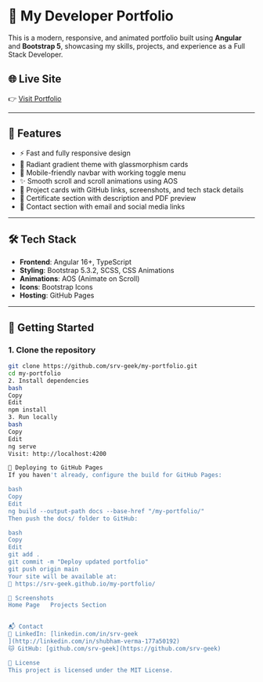 # 💼 My Developer Portfolio

This is a modern, responsive, and animated portfolio built using **Angular** and **Bootstrap 5**, showcasing my skills, projects, and experience as a Full Stack Developer.

## 🌐 Live Site

👉 [Visit Portfolio](https://srv-geek.github.io/my-portfolio/)

---

## 📌 Features

- ⚡ Fast and fully responsive design
- 🎨 Radiant gradient theme with glassmorphism cards
- 📱 Mobile-friendly navbar with working toggle menu
- ✨ Smooth scroll and scroll animations using AOS
- 📂 Project cards with GitHub links, screenshots, and tech stack details
- 📜 Certificate section with description and PDF preview
- 📨 Contact section with email and social media links

---

## 🛠 Tech Stack

- **Frontend**: Angular 16+, TypeScript
- **Styling**: Bootstrap 5.3.2, SCSS, CSS Animations
- **Animations**: AOS (Animate on Scroll)
- **Icons**: Bootstrap Icons
- **Hosting**: GitHub Pages

---

## 🚀 Getting Started

### 1. Clone the repository

```bash
git clone https://github.com/srv-geek/my-portfolio.git
cd my-portfolio
2. Install dependencies
bash
Copy
Edit
npm install
3. Run locally
bash
Copy
Edit
ng serve
Visit: http://localhost:4200

🔧 Deploying to GitHub Pages
If you haven't already, configure the build for GitHub Pages:

bash
Copy
Edit
ng build --output-path docs --base-href "/my-portfolio/"
Then push the docs/ folder to GitHub:

bash
Copy
Edit
git add .
git commit -m "Deploy updated portfolio"
git push origin main
Your site will be available at:
📍 https://srv-geek.github.io/my-portfolio/

📸 Screenshots
Home Page	Projects Section
	

📬 Contact
💼 LinkedIn: [linkedin.com/in/srv-geek
](http://linkedin.com/in/shubham-verma-177a50192)
🐱 GitHub: [github.com/srv-geek](https://github.com/srv-geek)

📄 License
This project is licensed under the MIT License.

